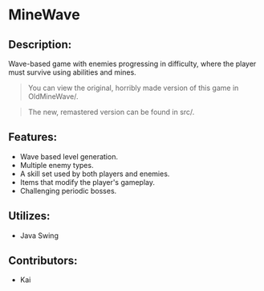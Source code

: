 # MineWave


## Description:

Wave-based game with enemies progressing in difficulty, where the player must survive using abilities and mines.

>You can view the original, horribly made version of this game in OldMineWave/.

>The new, remastered version can be found in src/.

## Features:

  - Wave based level generation.
  - Multiple enemy types.
  - A skill set used by both players and enemies.
  - Items that modify the player's gameplay.
  - Challenging periodic bosses.

## Utilizes:

  - Java Swing

## Contributors:

  - Kai




